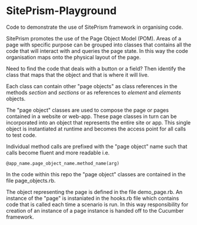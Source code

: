 # SitePrism-Playground
Code to demonstrate the use of SitePrism framework in organising code.

SitePrism promotes the use of the Page Object Model (POM). Areas of a page with specific purpose can be grouped into
classes that contains all the code that will interact with and queries the page state. In this way the code organisation
maps onto the physical layout of the page.

Need to find the code that deals with a button or a field? Then identify the class that maps that the object and that is
where it will live.

Each class can contain other "page objects" as class references in the methods _section_ and _sections_ or as references
to _element_ and _elements_ objects.

The "page object" classes are used to compose the page or pages contained in a website or web-app. These page classes in
turn can be incorporated into an object that represents the entire site or app. This single object is instantiated at
runtime and becomes the access point for all calls to test code.

Individual method calls are prefixed with the "page object" name such that calls become fluent and more readable i.e.

`@app_name.page_object_name.method_name(arg)`

In the code within this repo the "page object" classes are contained in the file page_objects.rb.

The object representing the page is defined in the file demo_page.rb. An instance of the "page" is instaniated in the
hooks.rb file which contains code that is called each time a scenario is run. In this way responsibility for creation of
an instance of a page instance is handed off to the Cucumber framework.